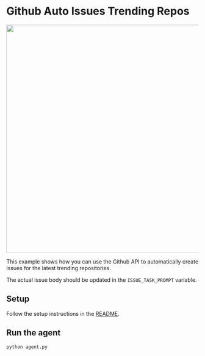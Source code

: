 # Github Auto Issues Trending Repos
<img src="https://github.com/user-attachments/assets/4b41b559-e316-4587-af58-7be31e1fb53d" width=600>

This example shows how you can use the Github API to automatically create issues for the latest trending repositories.

The actual issue body should be updated in the `ISSUE_TASK_PROMPT` variable.

## Setup

Follow the setup instructions in the [README](../README.md).

## Run the agent

```bash
python agent.py
```
